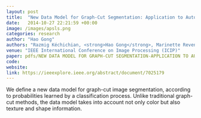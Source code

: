 ```yaml
---
layout: post
title:  "New Data Model for Graph-Cut Segmentation: Application to Automatic Melanoma Delineation. "
date:   2014-10-27 22:21:59 +00:00
image: /images/apsls.png
categories: research
author: "Hao Gong"
authors: "Razmig Kéchichian, <strong>Hao Gong</strong>, Marinette Revenu, Olivier Lézoray, Michel Desvignes"
venue: "IEEE International Conference on Image Processing (ICIP)"
paper: pdfs/NEW DATA MODEL FOR GRAPH-CUT SEGMENTATION-APPLICATION TO AUTOMATIC MELANOMA DELINEATION.pdf
code:
website:
link: https://ieeexplore.ieee.org/abstract/document/7025179
---
```

We define a new data model for graph-cut image segmentation, according to probabilities learned by a classification process. Unlike traditional graph-cut methods, the data model takes into account not only color but also texture and shape information.
